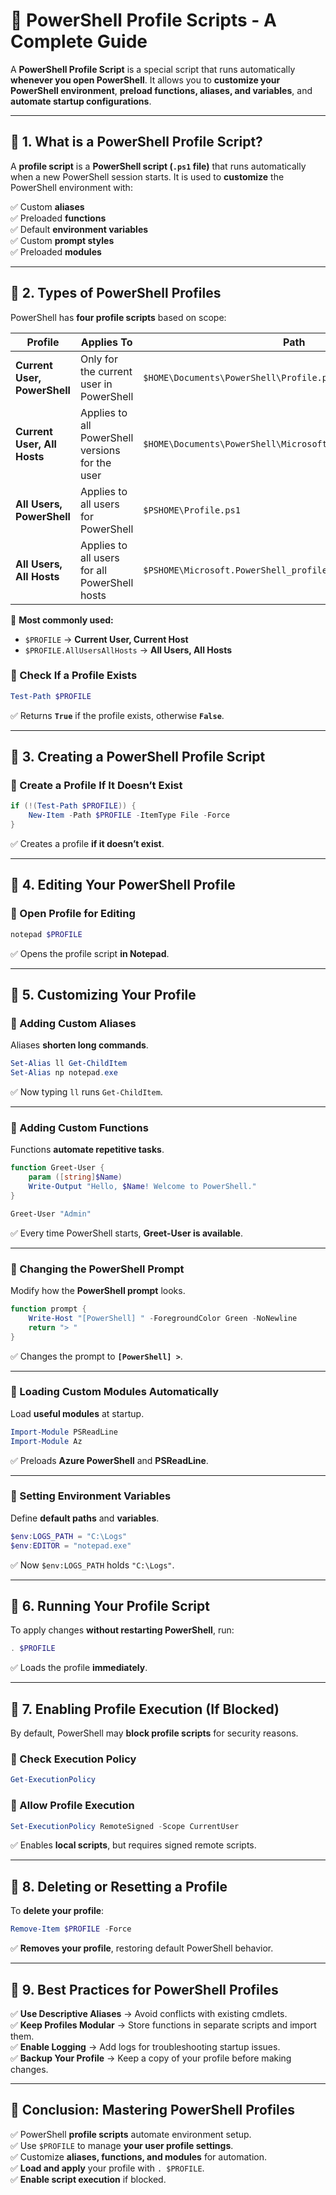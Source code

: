 # **🚀 PowerShell Profile Scripts - A Complete Guide**

A **PowerShell Profile Script** is a special script that runs automatically **whenever you open PowerShell**. It allows you to **customize your PowerShell environment**, **preload functions, aliases, and variables**, and **automate startup configurations**.

---

## **📌 1. What is a PowerShell Profile Script?**

A **profile script** is a **PowerShell script (`.ps1` file)** that runs automatically when a new PowerShell session starts. It is used to **customize** the PowerShell environment with:

✅ Custom **aliases**  
✅ Preloaded **functions**  
✅ Default **environment variables**  
✅ Custom **prompt styles**  
✅ Preloaded **modules**

---

## **📌 2. Types of PowerShell Profiles**

PowerShell has **four profile scripts** based on scope:

| **Profile**                  | **Applies To**                                  | **Path**                                                      |
| ---------------------------- | ----------------------------------------------- | ------------------------------------------------------------- |
| **Current User, PowerShell** | Only for the current user in PowerShell         | `$HOME\Documents\PowerShell\Profile.ps1`                      |
| **Current User, All Hosts**  | Applies to all PowerShell versions for the user | `$HOME\Documents\PowerShell\Microsoft.PowerShell_profile.ps1` |
| **All Users, PowerShell**    | Applies to all users for PowerShell             | `$PSHOME\Profile.ps1`                                         |
| **All Users, All Hosts**     | Applies to all users for all PowerShell hosts   | `$PSHOME\Microsoft.PowerShell_profile.ps1`                    |

🔹 **Most commonly used:**

- `$PROFILE` → **Current User, Current Host**
- `$PROFILE.AllUsersAllHosts` → **All Users, All Hosts**

### **🔹 Check If a Profile Exists**

```powershell
Test-Path $PROFILE
```

✅ Returns **`True`** if the profile exists, otherwise **`False`**.

---

## **📌 3. Creating a PowerShell Profile Script**

### **🔹 Create a Profile If It Doesn’t Exist**

```powershell
if (!(Test-Path $PROFILE)) {
    New-Item -Path $PROFILE -ItemType File -Force
}
```

✅ Creates a profile **if it doesn’t exist**.

---

## **📌 4. Editing Your PowerShell Profile**

### **🔹 Open Profile for Editing**

```powershell
notepad $PROFILE
```

✅ Opens the profile script **in Notepad**.

---

## **📌 5. Customizing Your Profile**

### **🔹 Adding Custom Aliases**

Aliases **shorten long commands**.

```powershell
Set-Alias ll Get-ChildItem
Set-Alias np notepad.exe
```

✅ Now typing `ll` runs `Get-ChildItem`.

---

### **🔹 Adding Custom Functions**

Functions **automate repetitive tasks**.

```powershell
function Greet-User {
    param ([string]$Name)
    Write-Output "Hello, $Name! Welcome to PowerShell."
}

Greet-User "Admin"
```

✅ Every time PowerShell starts, **Greet-User is available**.

---

### **🔹 Changing the PowerShell Prompt**

Modify how the **PowerShell prompt** looks.

```powershell
function prompt {
    Write-Host "[PowerShell] " -ForegroundColor Green -NoNewline
    return "> "
}
```

✅ Changes the prompt to **`[PowerShell] >`**.

---

### **🔹 Loading Custom Modules Automatically**

Load **useful modules** at startup.

```powershell
Import-Module PSReadLine
Import-Module Az
```

✅ Preloads **Azure PowerShell** and **PSReadLine**.

---

### **🔹 Setting Environment Variables**

Define **default paths** and **variables**.

```powershell
$env:LOGS_PATH = "C:\Logs"
$env:EDITOR = "notepad.exe"
```

✅ Now `$env:LOGS_PATH` holds `"C:\Logs"`.

---

## **📌 6. Running Your Profile Script**

To apply changes **without restarting PowerShell**, run:

```powershell
. $PROFILE
```

✅ Loads the profile **immediately**.

---

## **📌 7. Enabling Profile Execution (If Blocked)**

By default, PowerShell may **block profile scripts** for security reasons.

### **🔹 Check Execution Policy**

```powershell
Get-ExecutionPolicy
```

### **🔹 Allow Profile Execution**

```powershell
Set-ExecutionPolicy RemoteSigned -Scope CurrentUser
```

✅ Enables **local scripts**, but requires signed remote scripts.

---

## **📌 8. Deleting or Resetting a Profile**

To **delete your profile**:

```powershell
Remove-Item $PROFILE -Force
```

✅ **Removes your profile**, restoring default PowerShell behavior.

---

## **📌 9. Best Practices for PowerShell Profiles**

✅ **Use Descriptive Aliases** → Avoid conflicts with existing cmdlets.  
✅ **Keep Profiles Modular** → Store functions in separate scripts and import them.  
✅ **Enable Logging** → Add logs for troubleshooting startup issues.  
✅ **Backup Your Profile** → Keep a copy of your profile before making changes.

---

## **🎯 Conclusion: Mastering PowerShell Profiles**

✅ PowerShell **profile scripts** automate environment setup.  
✅ Use `$PROFILE` to manage **your user profile settings**.  
✅ Customize **aliases, functions, and modules** for automation.  
✅ **Load and apply** your profile with `. $PROFILE`.  
✅ **Enable script execution** if blocked.
